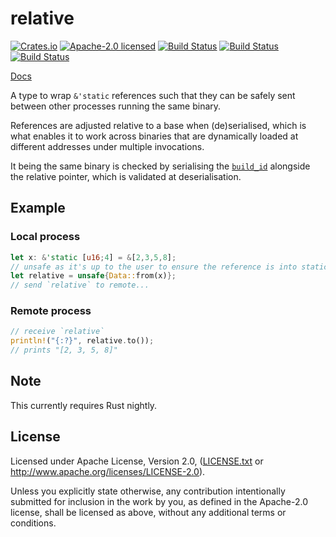 # relative

[![Crates.io](https://img.shields.io/crates/v/relative.svg?style=flat-square&maxAge=86400)](https://crates.io/crates/relative)
[![Apache-2.0 licensed](https://img.shields.io/crates/l/relative.svg?style=flat-square&maxAge=2592000)](LICENSE.txt)
[![Build Status](https://ci.appveyor.com/api/projects/status/github/alecmocatta/relative?branch=master&svg=true)](https://ci.appveyor.com/project/alecmocatta/relative)
[![Build Status](https://circleci.com/gh/alecmocatta/relative/tree/master.svg?style=shield)](https://circleci.com/gh/alecmocatta/relative)
[![Build Status](https://travis-ci.com/alecmocatta/relative.svg?branch=master)](https://travis-ci.com/alecmocatta/relative)

[Docs](https://docs.rs/relative/0.1.1)

A type to wrap `&'static` references such that they can be safely sent between
other processes running the same binary.

References are adjusted relative to a base when (de)serialised, which is what
enables it to work across binaries that are dynamically loaded at different
addresses under multiple invocations.

It being the same binary is checked by serialising the
[`build_id`](https://docs.rs/build_id) alongside the relative pointer, which is
validated at deserialisation.

## Example
### Local process
```rust
let x: &'static [u16;4] = &[2,3,5,8];
// unsafe as it's up to the user to ensure the reference is into static memory
let relative = unsafe{Data::from(x)};
// send `relative` to remote...
```
### Remote process
```rust
// receive `relative`
println!("{:?}", relative.to());
// prints "[2, 3, 5, 8]"
```

## Note

This currently requires Rust nightly.

## License
Licensed under Apache License, Version 2.0, ([LICENSE.txt](LICENSE.txt) or
http://www.apache.org/licenses/LICENSE-2.0).

Unless you explicitly state otherwise, any contribution intentionally submitted
for inclusion in the work by you, as defined in the Apache-2.0 license, shall be
licensed as above, without any additional terms or conditions.
